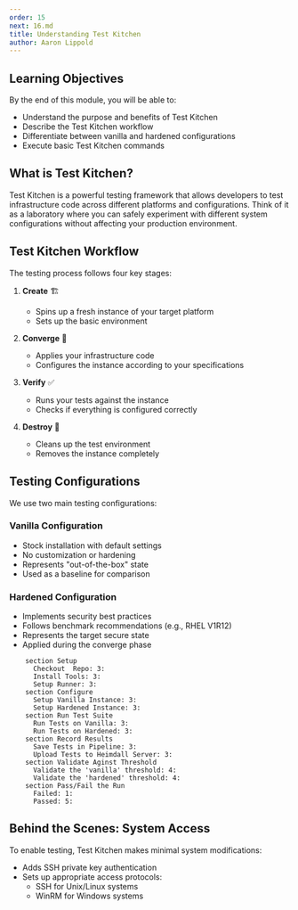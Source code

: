 ```yaml
---
order: 15
next: 16.md
title: Understanding Test Kitchen
author: Aaron Lippold
---
```


## Learning Objectives

By the end of this module, you will be able to:

- Understand the purpose and benefits of Test Kitchen
- Describe the Test Kitchen workflow
- Differentiate between vanilla and hardened configurations
- Execute basic Test Kitchen commands

## What is Test Kitchen?

Test Kitchen is a powerful testing framework that allows developers to test infrastructure code across different platforms and configurations. Think of it as a laboratory where you can safely experiment with different system configurations without affecting your production environment.

## Test Kitchen Workflow

The testing process follows four key stages:

1. **Create** 🏗️
   - Spins up a fresh instance of your target platform
   - Sets up the basic environment

2. **Converge** 🔄
   - Applies your infrastructure code
   - Configures the instance according to your specifications

3. **Verify** ✅
   - Runs your tests against the instance
   - Checks if everything is configured correctly

4. **Destroy** 🧹
   - Cleans up the test environment
   - Removes the instance completely

## Testing Configurations

We use two main testing configurations:

### Vanilla Configuration

- Stock installation with default settings
- No customization or hardening
- Represents "out-of-the-box" state
- Used as a baseline for comparison

### Hardened Configuration

- Implements security best practices
- Follows benchmark recommendations (e.g., RHEL V1R12)
- Represents the target secure state
- Applied during the converge phase

```journey Test Kitchen Workflow
    section Setup
      Checkout  Repo: 3: 
      Install Tools: 3:
      Setup Runner: 3:
    section Configure
      Setup Vanilla Instance: 3: 
      Setup Hardened Instance: 3: 
    section Run Test Suite
      Run Tests on Vanilla: 3: 
      Run Tests on Hardened: 3: 
    section Record Results 
      Save Tests in Pipeline: 3: 
      Upload Tests to Heimdall Server: 3: 
    section Validate Aginst Threshold
      Validate the 'vanilla' threshold: 4: 
      Validate the 'hardened' threshold: 4: 
    section Pass/Fail the Run
      Failed: 1: 
      Passed: 5: 
```
<!-- 
![test](./kitchen-workflow-dark.svg) -->

## Behind the Scenes: System Access

To enable testing, Test Kitchen makes minimal system modifications:

- Adds SSH private key authentication
- Sets up appropriate access protocols:
  - SSH for Unix/Linux systems
  - WinRM for Windows systems
